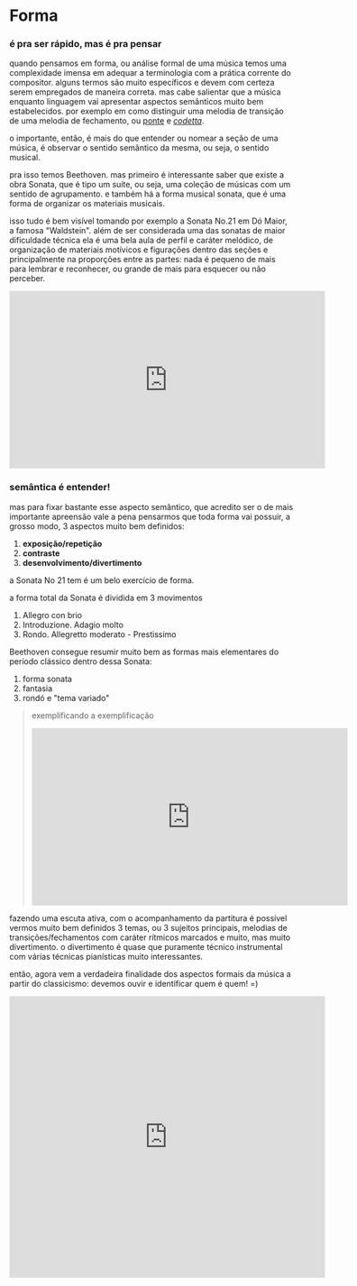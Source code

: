 # Forma



### é pra ser rápido, mas é pra pensar

quando pensamos em forma, ou análise formal de uma música temos uma complexidade imensa em adequar a terminologia com a prática corrente do compositor. alguns termos são muito específicos e devem com certeza serem empregados de maneira correta. mas cabe salientar que a música enquanto linguagem vai apresentar aspectos semânticos muito bem estabelecidos. por exemplo em como distinguir uma melodia de transição de uma melodia de fechamento, ou [ponte](https://pt.wikipedia.org/wiki/Ponte_(m%C3%BAsica)) e [*codetta*](https://en.wikipedia.org/wiki/Coda_(music)#Codetta).

o importante, então, é mais do que entender ou nomear a seção de uma música, é observar o sentido semântico da mesma, ou seja, o sentido musical.

pra isso temos Beethoven. mas primeiro é interessante saber que existe a obra Sonata, que é tipo um suíte, ou seja, uma coleção de músicas com um sentido de agrupamento. e também há a forma musical sonata, que é uma forma de organizar os materiais musicais.

isso tudo é bem visível tomando por exemplo a Sonata No.21 em Dó Maior, a famosa "Waldstein". além de ser considerada uma das sonatas de maior dificuldade técnica ela é uma bela aula de perfil e caráter melódico, de organização de materiais motívicos e figurações dentro das seções e principalmente na proporções entre as partes: nada é pequeno de mais para lembrar e reconhecer, ou grande de mais para esquecer ou não perceber.

<iframe width="560" height="315" src="https://www.youtube.com/embed/J3l18HTo5rY" frameborder="0" allow="accelerometer; autoplay; clipboard-write; encrypted-media; gyroscope; picture-in-picture" allowfullscreen></iframe>



### semântica é entender!

mas para fixar bastante esse aspecto semântico, que acredito ser o de mais importante apreensão vale a pena pensarmos que toda forma vai possuir, a grosso modo, 3 aspectos muito bem definidos:

1. **exposição/repetição**
2. **contraste**
3. **desenvolvimento/divertimento**

a Sonata No 21 tem é um belo exercício de forma.

a forma total da Sonata é dividida em 3 movimentos

1. Allegro con brio
2. Introduzione. Adagio molto
3. Rondo. Allegretto moderato - Prestissimo

Beethoven consegue resumir muito bem as formas mais elementares do período clássico dentro dessa Sonata:

1. forma sonata
2. fantasia
3. rondó e "tema variado"

> exemplificando a exemplificação
>
> <iframe width="560" height="315" src="https://www.youtube.com/embed/8bkTR9i2oPU" frameborder="0" allow="accelerometer; autoplay; clipboard-write; encrypted-media; gyroscope; picture-in-picture" allowfullscreen></iframe>



fazendo uma escuta ativa, com o acompanhamento da partitura é possível vermos muito bem definidos 3 temas, ou 3 sujeitos principais, melodias de transições/fechamentos com caráter rítmicos marcados e muito, mas muito divertimento. o divertimento é quase que puramente técnico instrumental com várias técnicas pianísticas muito interessantes.

então, agora vem a verdadeira finalidade dos aspectos formais da música a partir do classicismo: devemos ouvir e identificar quem é quem! =)

<iframe width="560" height="500" src="https://www.youtube.com/embed/lbblMw6k1cU" frameborder="0" allow="accelerometer; autoplay; clipboard-write; encrypted-media; gyroscope; picture-in-picture" allowfullscreen></iframe>